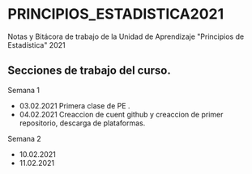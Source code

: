 # PRINCIPIOS_ESTADISTICA2021
Notas y Bitácora de trabajo de la Unidad de Aprendizaje "Principios de Estadística" 2021

## Secciones de trabajo del curso.

Semana 1 
+ 03.02.2021  Primera clase de PE .
+ 04.02.2021  Creaccion de cuent github y creaccion de primer repositorio, descarga de plataformas. 
 
Semana 2
+ 10.02.2021
+ 11.02.2021
